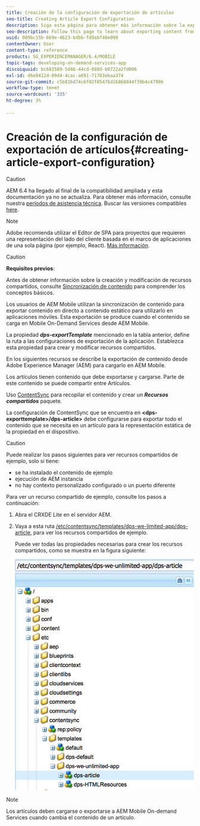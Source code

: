 ```yaml
---
title: Creación de la configuración de exportación de artículos
seo-title: Creating Article Export Configuration
description: Siga esta página para obtener más información sobre la exportación de contenido desde Adobe Experience Manager (AEM) para cargarlo en AEM Mobile.
seo-description: Follow this page to learn about exporting content from Adobe Experience Manager (AEM) for upload to AEM Mobile.
uuid: 089bc15b-669e-4623-bdbb-fd9abf46e098
contentOwner: User
content-type: reference
products: SG_EXPERIENCEMANAGER/6.4/MOBILE
topic-tags: developing-on-demand-services-app
discoiquuid: bc681589-5d46-44cd-888d-b0722a2fd006
exl-id: d6e8412d-09d4-4cac-a691-71703ebaa374
source-git-commit: c5b816d74c6f02f85476d16868844f39b4c47996
workflow-type: tm+mt
source-wordcount: '335'
ht-degree: 3%

---
```


# Creación de la configuración de exportación de artículos{#creating-article-export-configuration}

>[!CAUTION]
>
>AEM 6.4 ha llegado al final de la compatibilidad ampliada y esta documentación ya no se actualiza. Para obtener más información, consulte nuestra [períodos de asistencia técnica](https://helpx.adobe.com/es/support/programs/eol-matrix.html). Buscar las versiones compatibles [here](https://experienceleague.adobe.com/docs/).

>[!NOTE]
>
>Adobe recomienda utilizar el Editor de SPA para proyectos que requieren una representación del lado del cliente basada en el marco de aplicaciones de una sola página (por ejemplo, React). [Más información](/help/sites-developing/spa-overview.md).

>[!CAUTION]
>
>**Requisitos previos**:
>
>Antes de obtener información sobre la creación y modificación de recursos compartidos, consulte [Sincronización de contenido](/help/mobile/mobile-ondemand-contentsync.md) para comprender los conceptos básicos.

Los usuarios de AEM Mobile utilizan la sincronización de contenido para exportar contenido en directo a contenido estático para utilizarlo en aplicaciones móviles. Esta exportación se produce cuando el contenido se carga en Mobile On-Demand Services desde AEM Mobile.

La propiedad ***dps-exportTemplate*** mencionado en la tabla anterior, define la ruta a las configuraciones de exportación de la aplicación. Establezca esta propiedad para crear y modificar recursos compartidos.

En los siguientes recursos se describe la exportación de contenido desde Adobe Experience Manager (AEM) para cargarlo en AEM Mobile.

Los artículos tienen contenido que debe exportarse y cargarse. Parte de este contenido se puede compartir entre Artículos.

Uso [ContentSync](/help/mobile/mobile-ondemand-contentsync.md) para recopilar el contenido y crear un ***Recursos compartidos*** paquete.

La configuración de ContentSync que se encuentra en **&lt;dps-exporttemplate>/dps-article>** debe configurarse para exportar todo el contenido que se necesita en un artículo para la representación estática de la propiedad en el dispositivo.

>[!CAUTION]
>
>Puede realizar los pasos siguientes para ver recursos compartidos de ejemplo, solo si tiene:
>
>* se ha instalado el contenido de ejemplo
>* ejecución de AEM instancia
>* no hay contexto personalizado configurado o un puerto diferente
>


Para ver un recurso compartido de ejemplo, consulte los pasos a continuación:

1. Abra el CRXDE Lite en el servidor AEM.
1. Vaya a esta ruta [/etc/contentsync/templates/dps-we-limited-app/dps-article](http://localhost:4502/crx/de/index.jsp#/etc/contentsync/templates/dps-we-unlimited-app/dps-article), para ver los recursos compartidos de ejemplo.

   Puede ver todas las propiedades necesarias para crear los recursos compartidos, como se muestra en la figura siguiente:

   ![chlimage_1-134](assets/chlimage_1-134.png)

>[!NOTE]
>
>Los artículos deben cargarse o exportarse a AEM Mobile On-demand Services cuando cambia el contenido de un artículo.
